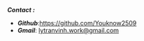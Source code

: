 ___**Contact :**___
- ___Github___:<https://github.com/Youknow2509>
- ___Gmail___: <lytranvinh.work@gmail.com>
  
